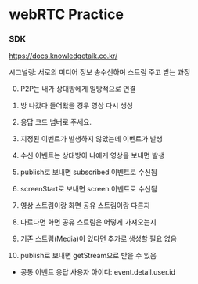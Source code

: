 # webRTC Practice

### SDK
https://docs.knowledgetalk.co.kr/

시그널링: 서로의 미디어 정보 송수신하며 스트림 주고 받는 과정

0. P2P는 내가 상대방에게 일방적으로 연결

0. 방 나갔다 들어왔을 경우 영상 다시 생성

1. 응답 코드 넘버로 주세요.

0. 지정된 이벤트가 발생하지 않았는데 이벤트가 발생

0. 수신 이벤트는 상대방이 나에게 영상을 보내면 발생

0. publish로 보내면 subscribed 이벤트로 수신됨

0. screenStart로 보내면 screen 이벤트로 수신됨

0. 영상 스트림이랑 화면 공유 스트림이랑 다른지

0. 다르다면 화면 공유 스트림은 어떻게 가져오는지

0. 기존 스트림(Media)이 있다면 추가로 생성할 필요 없음

0. publish로 보내면 getStream으로 받을 수 있음

* 공통 이벤트 응답
사용자 아이디: event.detail.user.id